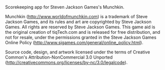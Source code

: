 Scorekeeping app for Steven Jackson Games's Munchkin.

Munchkin (http://www.worldofmunchkin.com) is a trademark of Steve Jackson Games, and its rules and art are copyrighted by Steve Jackson Games. All rights are reserved by Steve Jackson Games. This game aid is the original creation of tiqTech.com and is released for free distribution, and not for resale, under the permissions granted in the Steve Jackson Games Online Policy (http://www.sjgames.com/general/online_policy.html).

Source code, design, and artwork licensed under the terms of Creative Common's Attribution-NonCommercial 3.0 Unported (http://creativecommons.org/licenses/by-nc/3.0/legalcode).  